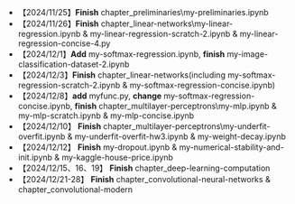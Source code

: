 - 【2024/11/25】**Finish** chapter_preliminaries\my-preliminaries.ipynb 
- 【2024/11/26】**Finish** chapter_linear-networks\my-linear-regression.ipynb & my-linear-regression-scratch-2.ipynb & my-linear-regression-concise-4.py
- 【2024/12/1】**Add** my-softmax-regression.ipynb, **finish** my-image-classification-dataset-2.ipynb
- 【2024/12/3】**Finish** chapter_linear-networks(including my-softmax-regression-scratch-2.ipynb & my-softmax-regression-concise.ipynb)
- 【2024/12/8】**add** myfunc.py, **change** my-softmax-regression-concise.ipynb, **finish** chapter_multilayer-perceptrons\my-mlp.ipynb & my-mlp-scratch.ipynb & my-mlp-concise.ipynb
- 【2024/12/10】 **Finish** chapter_multilayer-perceptrons\my-underfit-overfit.ipynb & my-underfit-overfit-hw3.ipynb & my-weight-decay.ipynb
- 【2024/12/12】 **Finish** my-dropout.ipynb & my-numerical-stability-and-init.ipynb & my-kaggle-house-price.ipynb
- 【2024/12/15、16、19】 **Finish** chapter_deep-learning-computation
- 【2024/12/21-28】 **Finish** chapter_convolutional-neural-networks & chapter_convolutional-modern